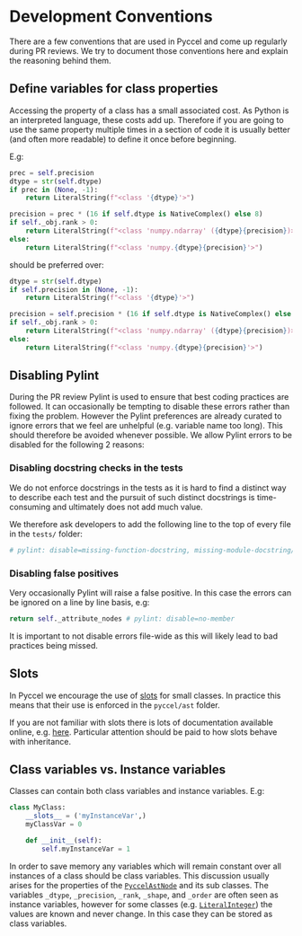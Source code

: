 # Development Conventions

There are a few conventions that are used in Pyccel and come up regularly during PR reviews. We try to document those conventions here and explain the reasoning behind them.

## Define variables for class properties

Accessing the property of a class has a small associated cost. As Python is an interpreted language, these costs add up. Therefore if you are going to use the same property multiple times in a section of code it is usually better (and often more readable) to define it once before beginning.

E.g:
```python
prec = self.precision
dtype = str(self.dtype)
if prec in (None, -1):
    return LiteralString(f"<class '{dtype}'>")

precision = prec * (16 if self.dtype is NativeComplex() else 8)
if self._obj.rank > 0:
    return LiteralString(f"<class 'numpy.ndarray' ({dtype}{precision})>")
else:
    return LiteralString(f"<class 'numpy.{dtype}{precision}'>")
```
should be preferred over:
```python
dtype = str(self.dtype)
if self.precision in (None, -1):
    return LiteralString(f"<class '{dtype}'>")

precision = self.precision * (16 if self.dtype is NativeComplex() else 8)
if self._obj.rank > 0:
    return LiteralString(f"<class 'numpy.ndarray' ({dtype}{precision})>")
else:
    return LiteralString(f"<class 'numpy.{dtype}{precision}'>")
```

## Disabling Pylint

During the PR review Pylint is used to ensure that best coding practices are followed. It can occasionally be tempting to disable these errors rather than fixing the problem. However the Pylint preferences are already curated to ignore errors that we feel are unhelpful (e.g. variable name too long). This should therefore be avoided whenever possible. We allow Pylint errors to be disabled for the following 2 reasons:

### Disabling docstring checks in the tests

We do not enforce docstrings in the tests as it is hard to find a distinct way to describe each test and the pursuit of such distinct docstrings is time-consuming and ultimately does not add much value.

We therefore ask developers to add the following line to the top of every file in the `tests/` folder:

```python
# pylint: disable=missing-function-docstring, missing-module-docstring/
```

### Disabling false positives

Very occasionally Pylint will raise a false positive. In this case the errors can be ignored on a line by line basis, e.g:
```python
return self._attribute_nodes # pylint: disable=no-member
```

It is important to not disable errors file-wide as this will likely lead to bad practices being missed.

## Slots

In Pyccel we encourage the use of [slots](https://wiki.python.org/moin/UsingSlots) for small classes. In practice this means that their use is enforced in the `pyccel/ast` folder.

If you are not familiar with slots there is lots of documentation available online, e.g. [here](https://towardsdatascience.com/understand-slots-in-python-e3081ef5196d). Particular attention should be paid to how slots behave with inheritance.

## Class variables vs. Instance variables

Classes can contain both class variables and instance variables. E.g:
```python
class MyClass:
    __slots__ = ('myInstanceVar',)
    myClassVar = 0

    def __init__(self):
        self.myInstanceVar = 1
```

In order to save memory any variables which will remain constant over all instances of a class should be class variables. This discussion usually arises for the properties of the [`PyccelAstNode`](../pyccel/ast/basic.py) and its sub classes. The variables `_dtype`, `_precision`, `_rank`, `_shape`, and `_order` are often seen as instance variables, however for some classes (e.g. [`LiteralInteger`](../pyccel/ast/literals.py)) the values are known and never change. In this case they can be stored as class variables.
